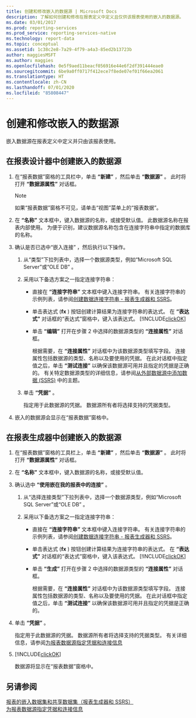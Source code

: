```yaml
---
title: 创建和修改嵌入的数据源 | Microsoft Docs
description: 了解如何创建和修改在报表定义中定义且仅供该报表使用的嵌入的数据源。
ms.date: 03/01/2017
ms.prod: reporting-services
ms.prod_service: reporting-services-native
ms.technology: report-data
ms.topic: conceptual
ms.assetid: 1c38c2e8-7a29-4f79-a4a3-85ed2b13723b
author: maggiesMSFT
ms.author: maggies
ms.openlocfilehash: 0e5f9aed11beacf056916e44e6f2df391444eae0
ms.sourcegitcommit: 6be9a0ff0717f412ece7f8ede07ef01f66ea2061
ms.translationtype: HT
ms.contentlocale: zh-CN
ms.lasthandoff: 07/01/2020
ms.locfileid: "85808447"
---
```

# <a name="create-and-modify-embedded-data-sources"></a>创建和修改嵌入的数据源
  嵌入数据源在报表定义中定义并只由该报表使用。  
  
## <a name="to-create-an-embedded-data-source-in-report-designer"></a>在报表设计器中创建嵌入的数据源  
  
1.  在“报表数据”窗格的工具栏中，单击 **“新建”** ，然后单击 **“数据源”** 。 此时将打开 **“数据源属性”** 对话框。  
  
    > [!NOTE]  
    >  如果“报表数据”窗格不可见，请单击“视图”菜单上的“报表数据”。  
  
2.  在 **“名称”** 文本框中，键入数据源的名称，或接受默认值。 此数据源名称在报表内部使用。 为便于识别，建议数据源名称包含在连接字符串中指定的数据库的名称。  
  
3.  确认是否已选中“嵌入连接”  ，然后执行以下操作。  
  
    1.  从“类型”下拉列表中，选择一个数据源类型，例如“Microsoft SQL Server”或“OLE DB”  。  
  
    2.  采用以下备选方案之一指定连接字符串：  
  
        -   直接在 **“连接字符串”** 文本框中键入连接字符串。 有关连接字符串的示例列表，请参阅[创建数据连接字符串 - 报表生成器和 SSRS](../../reporting-services/report-data/data-connections-data-sources-and-connection-strings-report-builder-and-ssrs.md)。  
  
        -   单击表达式 (**fx** ) 按钮创建计算结果为连接字符串的表达式。 在 **“表达式”** 对话框的“表达式”窗格中，键入该表达式。 [!INCLUDE[clickOK](../../includes/clickok-md.md)]  
  
        -   单击 **“编辑”** 打开在步骤 2 中选择的数据源类型的 **“连接属性”** 对话框。  
  
             根据需要，在 **“连接属性”** 对话框中为该数据源类型填写字段。 连接属性包括数据源的类型、名称以及要使用的凭据。 在此对话框中指定值之后，单击 **“测试连接”** 以确保该数据源可用并且指定的凭据是正确的。 有关特定数据源类型的详细信息，请参阅[从外部数据源中添加数据 (SSRS)](../../reporting-services/report-data/add-data-from-external-data-sources-ssrs.md) 中的主题。  
  
    3.  单击 **“凭据”** 。  
  
         指定用于此数据源的凭据。 数据源所有者将选择支持的凭据类型。  
  
4.  嵌入的数据源会显示在“报表数据”窗格中。  
  
## <a name="to-create-an-embedded-data-source-in-report-builder"></a>在报表生成器中创建嵌入的数据源  
  
1.  在“报表数据”窗格的工具栏上，单击 **“新建”** ，然后单击 **“数据源”** 。 此时将打开 **“数据源属性”** 对话框。  
  
2.  在 **“名称”** 文本框中，键入数据源的名称，或接受默认值。  
  
3.  确认选中 **“使用嵌在我的报表中的连接”** 。  
  
    1.  从“选择连接类型”下拉列表中，选择一个数据源类型，例如“Microsoft SQL Server”或“OLE DB”  。  
  
    2.  采用以下备选方案之一指定连接字符串：  
  
        -   直接在 **“连接字符串”** 文本框中键入连接字符串。 有关连接字符串的示例列表，请参阅[创建数据连接字符串 - 报表生成器和 SSRS](data-connections-data-sources-and-connection-strings-report-builder-and-ssrs.md)。  
  
        -   单击表达式 (**fx** ) 按钮创建计算结果为连接字符串的表达式。 在 **“表达式”** 对话框的“表达式”窗格中，键入该表达式。 [!INCLUDE[clickOK](../../includes/clickok-md.md)]  
  
        -   单击 **“生成”** 打开在步骤 2 中选择的数据源类型的 **“连接属性”** 对话框。  
  
             根据需要，在 **“连接属性”** 对话框中为该数据源类型填写字段。 连接属性包括数据源的类型、名称以及要使用的凭据。 在此对话框中指定值之后，单击 **“测试连接”** 以确保该数据源可用并且指定的凭据是正确的。  
  
4.  单击 **“凭据”** 。  
  
     指定用于此数据源的凭据。 数据源所有者将选择支持的凭据类型。 有关详细信息，请参阅[为报表数据源指定凭据和连接信息](specify-credential-and-connection-information-for-report-data-sources.md)  
  
5.  [!INCLUDE[clickOK](../../includes/clickok-md.md)]  
  
     数据源将显示在“报表数据”窗格中。  
  
## <a name="see-also"></a>另请参阅  
 [报表的嵌入数据集和共享数据集（报表生成器和 SSRS）](../../reporting-services/report-data/report-embedded-datasets-and-shared-datasets-report-builder-and-ssrs.md)   
 [为报表数据源指定凭据和连接信息](specify-credential-and-connection-information-for-report-data-sources.md)  
  
  
